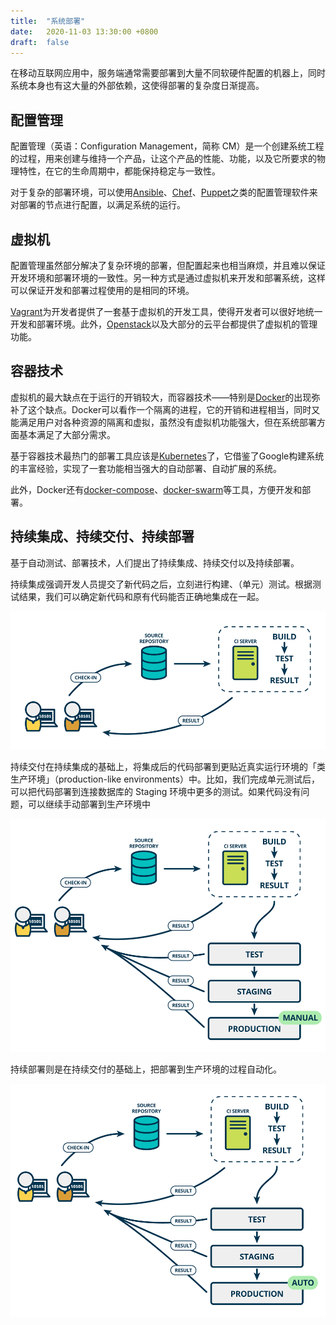 ```yaml
---
title:  "系统部署"
date:   2020-11-03 13:30:00 +0800
draft:  false
---
```


在移动互联网应用中，服务端通常需要部署到大量不同软硬件配置的机器上，同时系统本身也有这大量的外部依赖，这使得部署的复杂度日渐提高。

## 配置管理

配置管理（英语：Configuration Management，简称 CM）是一个创建系统工程的过程，用来创建与维持一个产品，让这个产品的性能、功能，以及它所要求的物理特性，在它的生命周期中，都能保持稳定与一致性。

对于复杂的部署环境，可以使用[Ansible][]、[Chef][]、[Puppet][]之类的配置管理软件来对部署的节点进行配置，以满足系统的运行。

## 虚拟机

配置管理虽然部分解决了复杂环境的部署，但配置起来也相当麻烦，并且难以保证开发环境和部署环境的一致性。另一种方式是通过虚拟机来开发和部署系统，这样可以保证开发和部署过程使用的是相同的环境。

[Vagrant][]为开发者提供了一套基于虚拟机的开发工具，使得开发者可以很好地统一开发和部署环境。此外，[Openstack][]以及大部分的云平台都提供了虚拟机的管理功能。

## 容器技术

虚拟机的最大缺点在于运行的开销较大，而容器技术——特别是[Docker][]的出现弥补了这个缺点。Docker可以看作一个隔离的进程，它的开销和进程相当，同时又能满足用户对各种资源的隔离和虚拟，虽然没有虚拟机功能强大，但在系统部署方面基本满足了大部分需求。

基于容器技术最热门的部署工具应该是[Kubernetes][]了，它借鉴了Google构建系统的丰富经验，实现了一套功能相当强大的自动部署、自动扩展的系统。

此外，Docker还有[docker-compose][]、[docker-swarm][]等工具，方便开发和部署。

## 持续集成、持续交付、持续部署

基于自动测试、部署技术，人们提出了持续集成、持续交付以及持续部署。

持续集成强调开发人员提交了新代码之后，立刻进行构建、（单元）测试。根据测试结果，我们可以确定新代码和原有代码能否正确地集成在一起。

![持续集成][ci]

持续交付在持续集成的基础上，将集成后的代码部署到更贴近真实运行环境的「类生产环境」（production-like environments）中。比如，我们完成单元测试后，可以把代码部署到连接数据库的 Staging 环境中更多的测试。如果代码没有问题，可以继续手动部署到生产环境中

![持续交付][cdl]

持续部署则是在持续交付的基础上，把部署到生产环境的过程自动化。

![持续部署][cdp]

[ansible]: https://www.ansible.com
[cdl]: ./cdl.png
[cdp]: ./cdp.png
[chef]: https://www.chef.io
[ci]: ./ci.png
[docker-compose]: https://docs.docker.com/compose/
[docker-swarm]: https://docs.docker.com/engine/swarm/
[docker]: https://www.docker.com
[kubernetes]: https://kubernetes.io/
[openstack]: https://www.openstack.org
[puppet]: https://puppet.com
[vagrant]: https://www.vagrantup.com

